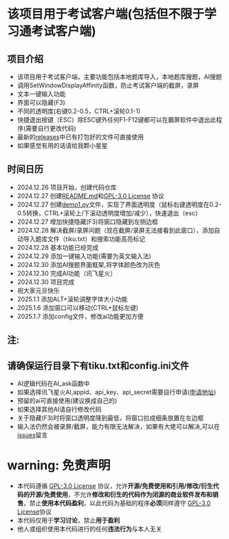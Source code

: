 # 该项目用于考试客户端(包括但不限于学习通考试客户端)

## 项目介绍
- 该项目用于考试客户端，主要功能包括本地题库导入，本地题库搜题，AI搜题
- 调用SetWindowDisplayAffinity函数，防止考试客户端的截屏，录屏
- 文本一键输入功能
- 界面可以隐藏(F3)
- 不同的透明度(右键0.2-0.5，CTRL+滚轮0.1-1)
- 快捷退出按键（ESC）除ESC键外任何F1-F12键都可以在霸屏软件中退出此程序(需要自行更改代码)
- 最新的[releases](https://github.com/SJYssr/CX_EXAM_python/releases/tag/V2.0.4)中已有打包好的文件可直接使用
- 如果感觉有用的话请给我颗小星星

## 时间日历
 - 2024.12.26 项目开始，创建代码仓库
 - 2024.12.27 创建[README.md](https://github.com/SJYssr/CX_EXAM_python/blob/main/README.md)和[GPL-3.0 License](https://github.com/SJYssr/CX_EXAM_python/blob/main/LICENSE) 协议
 - 2024.12.27 创建[demo1.py](https://github.com/SJYssr/CX_EXAM_python/blob/main/demo1.py)文件，实现了界面透明度（鼠标右键透明度在0.2-0.5转换，CTRL+滚轮上/下滚动透明度增加/减少），快速退出（esc）
 - 2024.12.27 增加快捷隐藏(F3)将窗口隐藏到左侧边框
 - 2024.12.28 解决截屏/录屏问题（现在截屏/录屏无法接看到此窗口），添加自动导入题库文件（tiku.txt）和搜索功能高亮标记
 - 2024.12.28 基本功能已经完成
 - 2024.12.29 添加一键输入功能(需要为英文输入法)
 - 2024.12.30 添加AI搜题界面框架,将字体颜色改为灰色
 - 2024.12.30 完成AI功能（讯飞星火）
 - 2024.12.30 项目完成
 - 祝大家元旦快乐
 - 2025.1.1 添加ALT+滚轮调整字体大小功能
 - 2025.1.6 添加窗口可以移动(CTRL+鼠标左键)
 - 2025.1.7 添加config文件，修改ai功能更加方便

## 注:
## 请确保运行目录下有tiku.txt和config.ini文件
- AI逻辑代码在AI_ask函数中
- 如果选择讯飞星火AI,appid、api_key、api_secret需要自行申请([申请地址](https://aiui.xfyun.cn/console))
- 预留的ai可直接使用(建议换成自己的)
- 如果选择其他AI请自行修改代码
- 关于隐藏(F3)时将窗口透明度降到最低，将窗口拉成细条放置在左边框
- 输入法仍然会被录屏/截屏，能力有限无法解决，如果有大佬可以解决,可以在[issues](https://github.com/SJYssr/CX_EXAM_python/issues/1)留言

# warning: 免责声明
- 本代码遵循 [GPL-3.0 License](https://github.com/SJYssr/CX_EXAM_python/blob/main/LICENSE) 协议，允许**开源/免费使用和引用/修改/衍生代码的开源/免费使用**，不允许**修改和衍生的代码作为闭源的商业软件发布和销售**，禁止**使用本代码盈利**，以此代码为基础的程序**必须**同样遵守 [GPL-3.0 License](https://github.com/SJYssr/CX_EXAM_python/blob/main/LICENSE)协议
- 本代码仅用于**学习讨论**，禁止**用于盈利**
- 他人或组织使用本代码进行的任何**违法行为**与本人无关